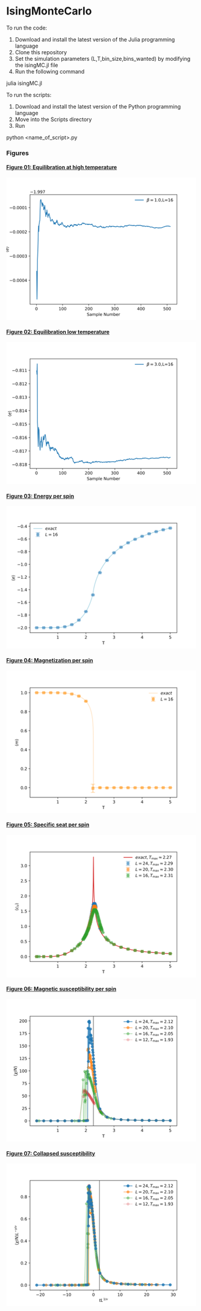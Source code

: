 # IsingMonteCarlo
 
To run the code:

1. Download and install the latest version of the Julia programming language
2. Clone this repository
3. Set the simulation parameters (L,T,bin_size,bins_wanted) by modifying the isingMC.jl file
4. Run the following command

 julia isingMC.jl

To run the scripts:

1. Download and install the latest version of the Python programming language
2. Move into the Scripts directory
3. Run

 python <name_of_script>.py
 
 ### Figures

#### [Figure 01: Equilibration at high temperature](https://github.com/ecasiano/IsingMonteCarlo/blob/main/Figures/a_equilibration_beta_1.0.svg)
<img src="https://github.com/ecasiano/IsingMonteCarlo/blob/main/Figures/a_equilibration_beta_1.0.svg">

#### [Figure 02: Equilibration low temperature](https://github.com/ecasiano/IsingMonteCarlo/blob/main/Figures/a_equilibration_beta_3.0.svg)
<img src="https://github.com/ecasiano/IsingMonteCarlo/blob/main/Figures/a_equilibration_beta_3.0.svg">

#### [Figure 03: Energy per spin](https://github.com/ecasiano/IsingMonteCarlo/blob/main/Figures/b_e_per_spin.svg)
<img src="https://github.com/ecasiano/IsingMonteCarlo/blob/main/Figures/b_e_per_spin.svg">

#### [Figure 04: Magnetization per spin](https://github.com/ecasiano/IsingMonteCarlo/blob/main/Figures/b_m_per_spin.svg)
<img src="https://github.com/ecasiano/IsingMonteCarlo/blob/main/Figures/b_m_per_spin.svg">

#### [Figure 05: Specific seat per spin](https://github.com/ecasiano/IsingMonteCarlo/blob/main/Figures/c_specific_heat.svg)
<img src="https://github.com/ecasiano/IsingMonteCarlo/blob/main/Figures/c_specific_heat.svg">

#### [Figure 06: Magnetic susceptibility per spin](https://github.com/ecasiano/IsingMonteCarlo/blob/main/Figures/d_susceptibility.svg)
<img src="https://github.com/ecasiano/IsingMonteCarlo/blob/main/Figures/d_susceptibility.svg">

#### [Figure 07: Collapsed susceptibility](https://github.com/ecasiano/IsingMonteCarlo/blob/main/Figures/d_collapse.svg)
<img src="https://github.com/ecasiano/IsingMonteCarlo/blob/main/Figures/d_collapse.svg">

